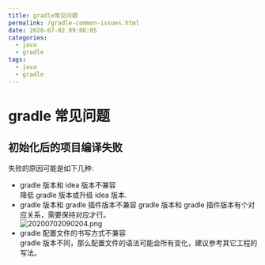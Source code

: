 ```yaml
---
title: gradle常见问题
permalink: /gradle-common-issues.html
date: 2020-07-02 09:08:05
categories:
  - java
  - gradle
tags:
  - java
  - gradle
---
```


# gradle 常见问题

## 初始化后的项目编译失败

失败的原因可能是如下几种:

- gradle 版本和 idea 版本不兼容  
  降低 gradle 版本或升级 idea 版本.
- gradle 版本和 gradle 插件版本不兼容
  gradle 版本和 gradle 插件版本有个对应关系，需要保持对应才行。  
  ![20200702090204.png](https://cdn.jsdelivr.net/gh/wangshibiaoFlytiger/blog_picBed1/images/20200702090204.png)
- gradle 配置文件的书写方式不兼容  
  gradle 版本不同，那么配置文件的语法可能会所有变化，建议参考其它工程的写法。
